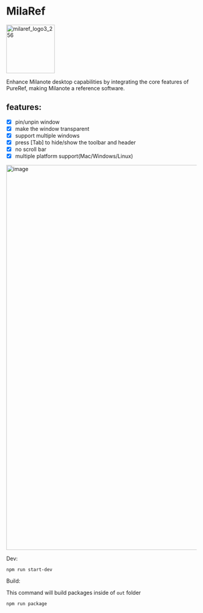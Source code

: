 # MilaRef

<img width="128" alt="milaref_logo3_256" src="https://github.com/user-attachments/assets/f2bf2747-d880-49a3-be30-d2a161097238">

Enhance Milanote desktop capabilities by integrating the core features of PureRef, making Milanote a reference software.

## features:
- [x] pin/unpin window
- [x] make the window transparent
- [x] support multiple windows
- [x] press [Tab] to hide/show the toolbar and header
- [x] no scroll bar
- [x] multiple platform support(Mac/Windows/Linux)

<img width="1016" alt="image" src="https://github.com/user-attachments/assets/d2aa2596-3813-4967-8817-9549afa528c0">


Dev:
```shell
npm run start-dev
```

Build:

This command will build packages inside of `out` folder

```shell
npm run package
```

